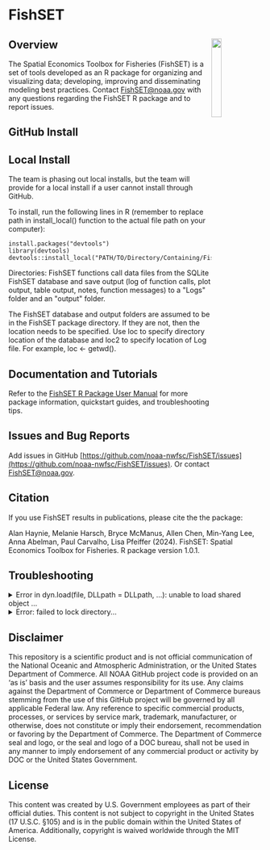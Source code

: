 # FishSET 

## Overview <img src="https://github.com/noaa-nwfsc/FishSET/blob/master/docs/fishset_logo.png" align="right" width="20%"  hspace="0" vspace="0"/>
The Spatial Economics Toolbox for Fisheries (FishSET) is a set of tools developed as an R package for organizing and visualizing data; developing, improving and disseminating modeling best practices.
Contact [FishSET@noaa.gov](mailto:FishSET@noaa.gov) with any questions regarding the FishSET R package and to report issues.

## GitHub Install

## Local Install
The team is phasing out local installs, but the team will provide for a local install if a user cannot install through GitHub.

To install, run the following lines in R (remember to replace path in install_local() function to the actual file path on your computer):
```
install.packages("devtools")
library(devtools)
devtools::install_local("PATH/TO/Directory/Containing/FishSET")
```

Directories:
FishSET functions call data files from the SQLite FishSET database and save output (log of function calls, plot output, table output, notes, function messages) to a "Logs" folder and an "output" folder.

The FishSET database and output folders are assumed to be in the FishSET package directory. If they are not, 
then the location needs to be specified.
Use loc to specify directory location of the database and loc2 to specify location of Log file.
For example, loc <- getwd().


## Documentation and Tutorials

Refer to the [FishSET R Package User Manual](https://docs.google.com/document/d/1p8mK65uG8yp-HbzCeBgtO0q6DSpKV1Zyk_ucNskt5ug/edit) for more package information, quickstart guides, and troubleshooting tips.

## Issues and Bug Reports

Add issues in GitHub [https://github.com/noaa-nwfsc/FishSET/issues](https://github.com/noaa-nwfsc/FishSET/issues). Or contact [FishSET@noaa.gov](mailto:FishSET@noaa.gov).

## <a name="cite"> Citation </a>

If you use FishSET results in publications, please cite the the package:

Alan Haynie, Melanie Harsch, Bryce McManus, Allen Chen, Min-Yang Lee, Anna Abelman, Paul Carvalho, Lisa Pfeiffer (2024). FishSET: Spatial Economics Toolbox for Fisheries. R package version 1.0.1.

## Troubleshooting
<details><summary>Error in dyn.load(file, DLLpath = DLLpath, ...): unable to load shared object ... </summary>
This error message indicates that the filepath to a necessary package is 'corrupted' and cannot load properly. To fix this issue, reinstall the package indicated in the error message using `install.packages([Name of package])` and restart the R session. If the issue persists, try uninstalling and reinstalling R/RStudio. If both options fail, report the[issue](https://gitlab-afsc.fisheries.noaa.gov/bryce.mcmanus/FishSET_RPackage/-/issues).
</details> 

<details><summary>Error: failed to lock directory...</summary>
This error could appear when your last package installation was interrupted, when updated you version of R, and probably other situations that we are not aware of.  

1. Locate and delete the ".../00LOCK-[packagename]" and "[packagename]" folders in the library folder, which should be displayed with the error message (this can also be done using the unlink() function in R), then attempt to reinstall the problem package using install.packages(). If FishSET is the problem package, follow the steps above to install again.

2. If the first options does not work, try adding "--no-lock" to your install options: "install.packages(INSTALL_opts = '--no-lock')" 
</details> 

## Disclaimer

This repository is a scientific product and is not official communication of the National Oceanic and Atmospheric Administration, or the United States Department of Commerce. All NOAA GitHub project code is provided on an ‘as is’ basis and the user assumes responsibility for its use. Any claims against the Department of Commerce or Department of Commerce bureaus stemming from the use of this GitHub project will be governed by all applicable Federal law. Any reference to specific commercial products, processes, or services by service mark, trademark, manufacturer, or otherwise, does not constitute or imply their endorsement, recommendation or favoring by the Department of Commerce. The Department of Commerce seal and logo, or the seal and logo of a DOC bureau, shall not be used in any manner to imply endorsement of any commercial product or activity by DOC or the United States Government.

## License
This content was created by U.S. Government employees as part of their official duties. This content is not subject to copyright in the United States (17 U.S.C. §105) and is in the public domain within the United States of America. Additionally, copyright is waived worldwide through the MIT License.
